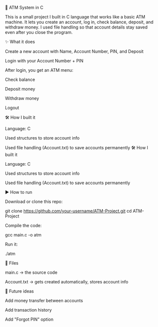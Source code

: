 🏦 ATM System in C

This is a small project I built in C language that works like a basic ATM machine.
It lets you create an account, log in, check balance, deposit, and withdraw money.
I used file handling so that account details stay saved even after you close the program.

✨ What it does

Create a new account with Name, Account Number, PIN, and Deposit

Login with your Account Number + PIN

After login, you get an ATM menu:

Check balance

Deposit money

Withdraw money

Logout

🛠 How I built it

Language: C

Used structures to store account info

Used file handling (Account.txt) to save accounts permanently
🛠 How I built it

Language: C

Used structures to store account info

Used file handling (Account.txt) to save accounts permanently

▶️ How to run

Download or clone this repo:

git clone https://github.com/your-username/ATM-Project.git
cd ATM-Project


Compile the code:

gcc main.c -o atm


Run it:

./atm

📂 Files

main.c → the source code

Account.txt → gets created automatically, stores account info

🚀 Future ideas

Add money transfer between accounts

Add transaction history

Add "Forgot PIN" option
